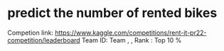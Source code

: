 # predict the number of rented bikes
Competion link: https://www.kaggle.com/competitions/rent-it-pr22-competition/leaderboard
Team ID: Team , 
, Rank : Top 10 % 
